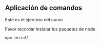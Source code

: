 ## Aplicación de comandos

Este es el ejercicio del curso

Favor recordar instalar los paquetes de node

```
npm install
```
